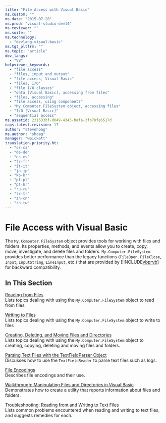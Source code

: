 ```yaml
---
title: "File Access with Visual Basic"
ms.custom: ""
ms.date: "2015-07-20"
ms.prod: "visual-studio-dev14"
ms.reviewer: ""
ms.suite: ""
ms.technology: 
  - "devlang-visual-basic"
ms.tgt_pltfrm: ""
ms.topic: "article"
dev_langs: 
  - "VB"
helpviewer_keywords: 
  - "file access"
  - "files, input and output"
  - "file access, Visual Basic"
  - "files, I/O"
  - "file I/O classes"
  - "data [Visual Basic], accessing from files"
  - "files, accessing"
  - "file access, using components"
  - "My.Computer.FileSystem object, accessing files"
  - "I/O [Visual Basic]"
  - "sequential access"
ms.assetid: 231533bf-d049-4345-befa-3fb78fe6517d
caps.latest.revision: 17
author: "stevehoag"
ms.author: "shoag"
manager: "wpickett"
translation.priority.ht: 
  - "cs-cz"
  - "de-de"
  - "es-es"
  - "fr-fr"
  - "it-it"
  - "ja-jp"
  - "ko-kr"
  - "pl-pl"
  - "pt-br"
  - "ru-ru"
  - "tr-tr"
  - "zh-cn"
  - "zh-tw"
---
```

# File Access with Visual Basic
The `My.Computer.FileSystem` object provides tools for working with files and folders. Its properties, methods, and events allow you to create, copy, move, investigate, and delete files and folders. `My.Computer.FileSystem` provides better performance than the legacy functions (`FileOpen`, `FileClose`, `Input`, `InputString`, `LineInput`, etc.) that are provided by [!INCLUDE[vbprvb](../../../../csharp/programming-guide/concepts/linq/includes/vbprvb_md.md)] for backward compatibility.  
  
## In This Section  
 [Reading from Files](../../../../visual-basic/developing-apps/programming/drives-directories-files/reading-from-files.md)  
 Lists topics dealing with using the `My.Computer.FileSystem` object to read from files  
  
 [Writing to Files](../../../../visual-basic/developing-apps/programming/drives-directories-files/writing-to-files.md)  
 Lists topics dealing with using the `My.Computer.FileSystem` object to write to files  
  
 [Creating, Deleting, and Moving Files and Directories](../../../../visual-basic/developing-apps/programming/drives-directories-files/creating-deleting-and-moving-files-and-directories.md)  
 Lists topics dealing with using the `My.Computer.FileSystem` object to creating, copying, deleting and moving files and folders.  
  
 [Parsing Text Files with the TextFieldParser Object](../../../../visual-basic/developing-apps/programming/drives-directories-files/parsing-text-files-with-the-textfieldparser-object.md)  
 Discusses how to use the `TextFieldReader` to parse text files such as logs.  
  
 [File Encodings](../../../../visual-basic/developing-apps/programming/drives-directories-files/file-encodings.md)  
 Describes file encodings and their use.  
  
 [Walkthrough: Manipulating Files and Directories in Visual Basic](../../../../visual-basic/developing-apps/programming/drives-directories-files/walkthrough-manipulating-files-and-directories.md)  
 Demonstrates how to create a utility that reports information about files and folders.  
  
 [Troubleshooting: Reading from and Writing to Text Files](../../../../visual-basic/developing-apps/programming/drives-directories-files/troubleshooting-reading-from-and-writing-to-text-files.md)  
 Lists common problems encountered when reading and writing to text files, and suggests remedies for each.
